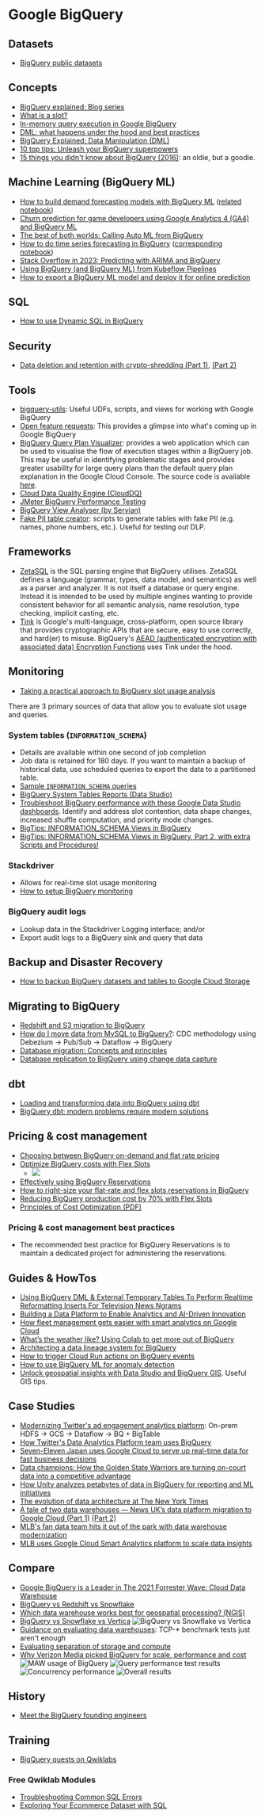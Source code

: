 # Google BigQuery

## Datasets
- [BigQuery public datasets](https://pantheon.corp.google.com/marketplace/browse?filter=solution-type:dataset)

## Concepts
- [BigQuery explained: Blog series](https://cloud.google.com/blog/topics/developers-practitioners/bigquery-explained-blog-series)
- [What is a slot?](https://cloud.google.com/bigquery/docs/slots)
- [In-memory query execution in Google BigQuery](https://cloud.google.com/blog/products/bigquery/in-memory-query-execution-in-google-bigquery)
- [DML: what happens under the hood and best practices](https://cloud.google.com/blog/products/data-analytics/dml-without-limits-now-in-bigquery)
- [BigQuery Explained: Data Manipulation (DML)](https://cloud.google.com/blog/topics/developers-practitioners/bigquery-explained-data-manipulation-dml)
- [10 top tips: Unleash your BigQuery superpowers](https://cloud.google.com/blog/products/data-analytics/top-bigquery-superpowers-for-cloud-data-analytics)
- [15 things you didn't know about BigQuery (2016)](https://medium.com/google-cloud/15-awesome-things-you-probably-didnt-know-about-google-bigquery-6654841fa2dc): an oldie, but a goodie.

## Machine Learning (BigQuery ML)
- [How to build demand forecasting models with BigQuery ML](https://cloud.google.com/blog/topics/developers-practitioners/how-build-demand-forecasting-models-bigquery-ml) ([related notebook](https://github.com/GoogleCloudPlatform/analytics-componentized-patterns/tree/master/retail/time-series/bqml-demand-forecasting))
- [Churn prediction for game developers using Google Analytics 4 (GA4) and BigQuery ML](https://cloud.google.com/blog/topics/developers-practitioners/churn-prediction-game-developers-using-google-analytics-4-ga4-and-bigquery-ml)
- [The best of both worlds: Calling Auto ML from BigQuery](https://towardsdatascience.com/the-best-of-both-worlds-calling-auto-ml-from-bigquery-9dfd433a45d6)
- [How to do time series forecasting in BigQuery](https://medium.com/@lakshmanok/how-to-do-time-series-forecasting-in-bigquery-af9eb6be8159) ([corresponding notebook](https://github.com/GoogleCloudPlatform/bigquery-oreilly-book/blob/master/blogs/bqml_arima/bqml_arima.ipynb))
- [Stack Overflow in 2023: Predicting with ARIMA and BigQuery](https://towardsdatascience.com/stack-overflow-future-trends-predicting-with-arima-and-bigquery-77d330833329)
- [Using BigQuery (and BigQuery ML) from Kubeflow Pipelines](https://medium.com/google-cloud/using-bigquery-and-bigquery-ml-from-kubeflow-pipelines-991a2fa4bea8)
- [How to export a BigQuery ML model and deploy it for online prediction](https://towardsdatascience.com/how-to-export-a-bigquery-ml-model-and-deploy-it-for-online-prediction-a7e4d44c4c93)

## SQL
- [How to use Dynamic SQL in BigQuery](https://towardsdatascience.com/how-to-use-dynamic-sql-in-bigquery-8c04dcc0f0de)

## Security
- [Data deletion and retention with crypto-shredding (Part 1)](https://medium.com/google-cloud/bigquery-encryption-functions-part-i-data-deletion-retention-with-crypto-shredding-7085ecf6e53f), [(Part 2)](https://medium.com/google-cloud/end-to-end-crypto-shredding-part-ii-data-deletion-retention-with-crypto-shredding-a67f5300a8c8)

## Tools
- [bigquery-utils](https://github.com/GoogleCloudPlatform/bigquery-utils): Useful UDFs, scripts, and views for working with Google BigQuery
- [Open feature requests]( https://issuetracker.google.com/issues?q=componentid:187149%20status:open): This provides a glimpse into what's coming up in Google BigQuery
- [BigQuery Query Plan Visualizer](https://bqvisualiser.appspot.com/): provides a web application which can be used to visualise the flow of execution stages within a BigQuery job. This may be useful in identifying problematic stages and provides greater usability for large query plans than the default query plan explanation in the Google Cloud Console. The source code is available [here](https://github.com/smeyn/professional-services/tree/master/tools/bq-visualizer).
- [Cloud Data Quality Engine (CloudDQ)](https://github.com/GoogleCloudPlatform/cloud-data-quality)
- [JMeter BigQuery Performance Testing](https://github.com/GoogleCloudPlatform/bigquery-utils/tree/master/performance_testing/jmeter)
- [BigQuery View Analyser (by Servian)](https://github.com/servian/bigquery-view-analyzer)
- [Fake PII table creator](https://github.com/mesmacosta/bq-fake-pii-table-creator): scripts to generate tables with fake PII (e.g. names, phone numbers, etc.). Useful for testing out DLP.

## Frameworks
- [ZetaSQL](https://github.com/google/zetasql) is the SQL parsing engine that BigQuery utilises. ZetaSQL defines a language (grammar, types, data model, and semantics) as well as a parser and analyzer. It is not itself a database or query engine. Instead it is intended to be used by multiple engines wanting to provide consistent behavior for all semantic analysis, name resolution, type checking, implicit casting, etc.
- [Tink](https://github.com/google/tink) is Google's multi-language, cross-platform, open source library that provides cryptographic APIs that are secure, easy to use correctly, and hard(er) to misuse. BigQuery's [AEAD (authenticated encryption with associated data) Encryption Functions](https://cloud.google.com/bigquery/docs/reference/standard-sql/aead_encryption_functions) uses Tink under the hood. 

## Monitoring
- [Taking a practical approach to BigQuery slot usage analysis](https://cloud.google.com/blog/products/data-analytics/monitoring-resource-usage-in-a-cloud-data-warehouse)

There are 3 primary sources of data that allow you to evaluate slot usage and queries.

### System tables (`INFORMATION_SCHEMA`)
- Details are available within one second of job completion
- Job data is retained for 180 days. If you want to maintain a backup of historical data, use scheduled queries to export the data to a partitioned table. 
- [Sample `INFORMATION_SCHEMA` queries](https://github.com/GoogleCloudPlatform/training-data-analyst/blob/master/courses/data-engineering/demos/information_schema.md)
- [BigQuery System Tables Reports (Data Studio)](https://github.com/GoogleCloudPlatform/bigquery-utils/tree/master/dashboards/system_tables)
- [Troubleshoot BigQuery performance with these Google Data Studio dashboards](https://cloud.google.com/blog/products/data-analytics/troubleshoot-bigquery-performance-with-these-dashboards). Identify and address slot contention, data shape changes, increased shuffle computation, and priority mode changes.
- [BigTips: INFORMATION_SCHEMA Views in BigQuery](https://medium.com/google-cloud/bigtips-information-schema-views-in-bigquery-2f0781766bb4)
- [BigTips: INFORMATION_SCHEMA Views in BigQuery, Part 2, with extra Scripts and Procedures!](https://medium.com/google-cloud/bigtips-information-schema-views-in-bigquery-part-2-with-extra-scripts-and-procedures-53893203e35)

### Stackdriver
- Allows for real-time slot usage monitoring
- [How to setup BigQuery monitoring](https://cloud.google.com/bigquery/docs/monitoring)

### BigQuery audit logs
- Lookup data in the Stackdriver Logging interface; and/or
- Export audit logs to a BigQuery sink and query that data

## Backup and Disaster Recovery
- [How to backup BigQuery datasets and tables to Google Cloud Storage](https://medium.com/google-cloud/how-to-backup-a-bigquery-table-or-dataset-to-google-cloud-storage-and-restore-from-it-6ef7eb322c6d)

## Migrating to BigQuery
- [Redshift and S3 migration to BigQuery](https://cloud.google.com/blog/products/data-analytics/redshift-and-s3-data-warehouse-migration-tools)
- [How do I move data from MySQL to BigQuery?](https://cloud.google.com/blog/products/data-analytics/how-to-move-data-from-mysql-to-bigquery): CDC methodology using Debezium -> Pub/Sub -> Dataflow -> BigQuery
- [Database migration: Concepts and principles](https://cloud.google.com/solutions/database-migration-concepts-principles-part-1)
- [Database replication to BigQuery using change data capture](https://cloud.google.com/solutions/database-replication-to-bigquery-using-change-data-capture)

## dbt
- [Loading and transforming data into BigQuery using dbt](https://medium.com/@lakshmanok/loading-and-transforming-data-into-bigquery-using-dbt-65307ad401cd)
- [BigQuery dbt: modern problems require modern solutions](https://medium.com/weareservian/bigquery-dbt-modern-problems-require-modern-solutions-b40faedc8aaf)

## Pricing & cost management
- [Choosing between BigQuery on-demand and flat rate pricing](https://cloud.google.com/blog/products/data-analytics/choosing-bigquery-pricing)
- [Optimize BigQuery costs with Flex Slots](https://cloud.google.com/blog/products/data-analytics/optimize-bigquery-costs-with-flex-slots)
    - ![](https://storage.googleapis.com/gweb-cloudblog-publish/images/3_slots_and_on-demand.max-1200x1200.jpg)
- [Effectively using BigQuery Reservations](https://cloud.google.com/blog/products/data-analytics/effectively-using-bigquery-reservations)
- [How to right-size your flat-rate and flex slots reservations in BigQuery](https://medium.com/google-cloud/how-to-move-from-on-demand-pricing-to-reservations-in-bigquery-65552cbebd45)
- [Reducing BigQuery production cost by 70% with Flex Slots](https://engineering.chartboost.com/reducing-bigquery-production-cost-by-70-with-flex-slots-97a79a2918f8)
- [Principles of Cost Optimization (PDF)](https://services.google.com/fh/files/misc/understanding_the_principles_of_cost_optimization_2020_whitepaper_google_cloud.pdf)

### Pricing & cost management best practices
- The recommended best practice for BigQuery Reservations is to maintain a dedicated project for administering the reservations.

## Guides & HowTos
- [Using BigQuery DML & External Temporary Tables To Perform Realtime Reformatting Inserts For Television News Ngrams](https://blog.gdeltproject.org/using-bigquery-dml-external-temporary-tables-to-perform-realtime-reformatting-inserts-for-television-news-ngrams/)
- [Building a Data Platform to Enable Analytics and AI-Driven Innovation](https://medium.com/swlh/building-a-data-platform-to-enable-analytics-and-ai-driven-innovation-1bd95e37efb9)
- [How fleet management gets easier with smart analytics on Google Cloud](https://cloud.google.com/blog/products/data-analytics/interactive-smart-analytics-demo-for-transportation)
- [What’s the weather like? Using Colab to get more out of BigQuery](https://cloud.google.com/blog/products/data-analytics/whats-the-weather-like-using-colab-to-get-more-out-of-bigquery)
- [Architecting a data lineage system for BigQuery](https://cloud.google.com/blog/products/data-analytics/architecting-a-data-lineage-system-for-bigquery)
- [How to trigger Cloud Run actions on BigQuery events](https://cloud.google.com/blog/topics/developers-practitioners/how-trigger-cloud-run-actions-bigquery-events)
- [How to use BigQuery ML for anomaly detection](https://cloud.google.com/blog/products/data-analytics/how-to-use-bigquery-ml-for-anomaly-detection)
- [Unlock geospatial insights with Data Studio and BigQuery GIS](https://cloud.google.com/blog/products/data-analytics/geospatial-insights-bigquery-gis-and-data-studio-choropleth). Useful GIS tips.

## Case Studies
- [Modernizing Twitter's ad engagement analytics platform](https://cloud.google.com/blog/products/data-analytics/modernizing-twitters-ad-engagement-analytics-platform): On-prem HDFS -> GCS -> Dataflow -> BQ + BigTable
- [How Twitter's Data Analytics Platform team uses BigQuery](https://blog.twitter.com/engineering/en_us/topics/infrastructure/2019/democratizing-data-analysis-with-google-bigquery.html)
- [Seven-Eleven Japan uses Google Cloud to serve up real-time data for fast business decisions](https://cloud.google.com/blog/products/data-analytics/how-7-eleven-japan-built-its-new-data-platform)
- [Data champions: How the Golden State Warriors are turning on-court data into a competitive advantage](https://cloud.google.com/blog/products/data-analytics/warriors-use-on-court-data-for-competitive-edge)
- [How Unity analyzes petabytes of data in BigQuery for reporting and ML initiatives](https://cloud.google.com/blog/products/data-analytics/cloud-data-warehouse-for-ml-advanced-analytics)
- [The evolution of data architecture at The New York Times](https://cloud.google.com/blog/products/data-analytics/how-the-new-york-times-build-an-end-to-end-cloud-data-platform)
- [A tale of two data warehouses — News UK’s data platform migration to Google Cloud (Part 1)](https://medium.com/news-uk-technology/a-tale-of-two-data-warehouses-newsuks-data-platform-migration-to-google-cloud-part-1-be1bc0ff09d8) [(Part 2)](https://medium.com/news-uk-technology/a-tale-of-two-data-warehouses-news-uks-data-platform-migration-to-google-cloud-part-2-2aae617899a0)
- [MLB's fan data team hits it out of the park with data warehouse modernization](https://cloud.google.com/blog/products/data-analytics/mlb-moves-to-bigquery-data-warehouse)
- [MLB uses Google Cloud Smart Analytics platform to scale data insights](https://cloud.google.com/blog/products/data-analytics/how-mlb-is-using-data-analytics-on-google-cloud)

## Compare
- [Google BigQuery is a Leader in The 2021 Forrester Wave: Cloud Data Warehouse](https://cloud.google.com/blog/products/data-analytics/google-cloud-a-leader-in-2021-forrester-wave-cloud-data-warehouse)
- [BigQuery vs Redshift vs Snowflake](https://poplindata.com/data-warehouses/2020-database-showdown-bigquery-vs-redshift-vs-snowflake/)
- [Which data warehouse works best for geospatial processing? (NGIS)](https://content.ngis.com.au/which-data-warehouse-works-best-for-geospatial-processing)
- [BigQuery vs Snowflake vs Vertica](https://cloud.google.com/blog/products/data-analytics/e-commerce-data-warehouse-migration)
![BigQuery vs Snowflake vs Vertica](https://storage.googleapis.com/gweb-cloudblog-publish/images/Trendyol_results.max-900x900.jpg)
- [Guidance on evaluating data warehouses](https://medium.com/@vtereshko/data-warehouse-evaluations-should-take-a-page-out-of-sports-e5b5bfe6279a): TCP-* benchmark tests just aren't enough
- [Evaluating separation of storage and compute](https://medium.com/@vtereshko/approximatish-separation-of-storage-and-compute-in-data-warehouses-b0a1329569e4)
- [Why Verizon Media picked BigQuery for scale, performance and cost](https://cloud.google.com/blog/products/data-analytics/benchmarking-cloud-data-warehouse-bigquery-to-scale-fast)
![MAW usage of BigQuery](https://storage.googleapis.com/gweb-cloudblog-publish/images/MAW_usage_of_BQ.0361026107230502.max-1000x1000.jpg)
![Query performance test results](https://storage.googleapis.com/gweb-cloudblog-publish/images/Query_Performance_Test_Results_1.max-1300x1300.jpg)
![Concurrency performance](https://storage.googleapis.com/gweb-cloudblog-publish/images/concurrency_benchmark.max-1000x1000.jpg)
![Overall results](https://storage.googleapis.com/gweb-cloudblog-publish/images/proof_of_concept.max-800x800.jpg)

## History
- [Meet the BigQuery founding engineers](https://www.youtube.com/watch?v=ngaUTCQfvYA)

## Training
- [BigQuery quests on Qwiklabs](https://google.qwiklabs.com/catalog?keywords=bigquery)

### Free Qwiklab Modules
- [Troubleshooting Common SQL Errors](https://www.qwiklabs.com/focuses/3642)
- [Exploring Your Ecommerce Dataset with SQL](https://www.qwiklabs.com/focuses/3618)
